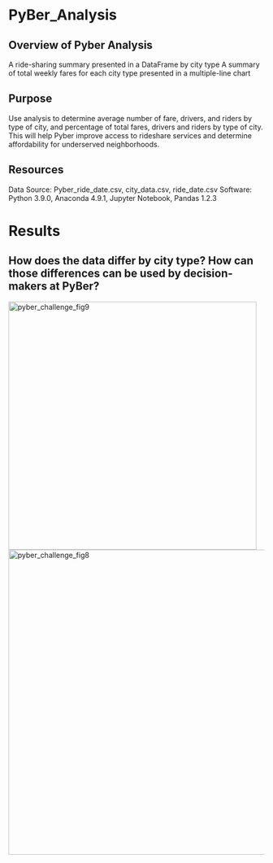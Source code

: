 # PyBer_Analysis
## Overview of Pyber Analysis
A ride-sharing summary presented in a DataFrame by city type
A summary of total weekly fares for each city type presented in a multiple-line chart 

## Purpose
Use analysis to determine average number of fare, drivers, and riders by type of city, and percentage of total fares, drivers and riders by type of city. This will help Pyber improve access to rideshare services and determine affordability for underserved neighborhoods. 

## Resources
Data Source: Pyber_ride_date.csv, city_data.csv, ride_date.csv
Software: Python 3.9.0, Anaconda 4.9.1, Jupyter Notebook, Pandas 1.2.3

# Results
## How does the data differ by city type? How can those differences can be used by decision-makers at PyBer?
<img width="488" alt="pyber_challenge_fig9" src="https://user-images.githubusercontent.com/72039212/114025715-0dfb5680-983b-11eb-9af2-6d92f50ae503.png">


<img width="600" alt="pyber_challenge_fig8" src="https://user-images.githubusercontent.com/72039212/114025735-12c00a80-983b-11eb-90ff-537a6692619e.png">
